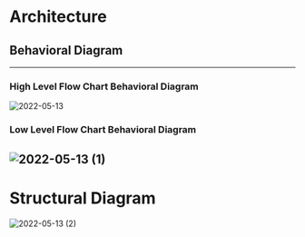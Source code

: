 # Architecture
## Behavioral Diagram
---
### High Level Flow Chart Behavioral Diagram
![2022-05-13](https://user-images.githubusercontent.com/101561930/168257272-8767bece-b4de-4dac-8e9b-45a160fc1fca.png)

### Low Level Flow Chart Behavioral Diagram

![2022-05-13 (1)](https://user-images.githubusercontent.com/101561930/168257463-708bef3d-cd6e-4210-8efc-d0c8cbabdf41.png)
-----
# Structural Diagram
![2022-05-13 (2)](https://user-images.githubusercontent.com/101561930/168257753-331aaeaf-170f-44f2-8bd7-3d63267e88c3.png)
